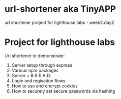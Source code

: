 # url-shortener aka TinyAPP
url shortener project for lighthouse labs - week2.day2

# Project for lighthouse labs 

Url shortener to demonstrate:
1. Server setup through express
2. Various npm packages
3. Server + B.R.E.A.D.
4. Login and regisation flows
5. How to use and encrypt cookies
6. How to securely set secure passwords via hashing

